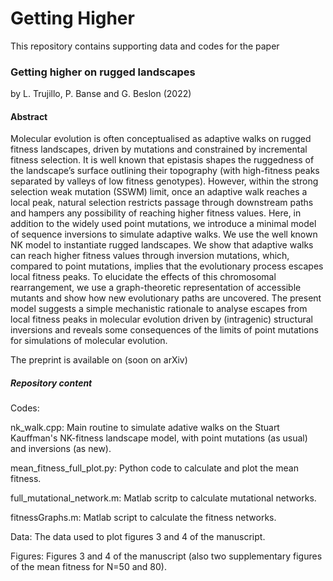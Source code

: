 # Getting Higher

This repository contains supporting data and codes for the paper

### Getting higher on rugged landscapes
by L. Trujillo, P. Banse and G. Beslon (2022)

#### Abstract
Molecular evolution is often conceptualised as adaptive walks on rugged fitness
landscapes, driven by mutations and constrained by incremental fitness selection. It is
well known that epistasis shapes the ruggedness of the landscape’s surface outlining
their topography (with high-fitness peaks separated by valleys of low fitness genotypes).
However, within the strong selection weak mutation (SSWM) limit, once an adaptive
walk reaches a local peak, natural selection restricts passage through downstream paths
and hampers any possibility of reaching higher fitness values. Here, in addition to the
widely used point mutations, we introduce a minimal model of sequence inversions to
simulate adaptive walks. We use the well known NK model to instantiate rugged
landscapes. We show that adaptive walks can reach higher fitness values through
inversion mutations, which, compared to point mutations, implies that the evolutionary
process escapes local fitness peaks. To elucidate the effects of this chromosomal
rearrangement, we use a graph-theoretic representation of accessible mutants and show
how new evolutionary paths are uncovered. The present model suggests a simple
mechanistic rationale to analyse escapes from local fitness peaks in molecular evolution
driven by (intragenic) structural inversions and reveals some consequences of the limits
of point mutations for simulations of molecular evolution.

The preprint is available on (soon on arXiv)

##### Repository content
Codes:

nk_walk.cpp: Main routine to simulate adative walks on the Stuart Kauffman's NK-fitness landscape model, with point mutations (as usual) and inversions (as new).

mean_fitness_full_plot.py: Python code to calculate and plot the mean fitness.

full_mutational_network.m: Matlab scritp to calculate mutational networks.

fitnessGraphs.m: Matlab script to calculate the fitness networks.

Data: The data used to plot figures 3 and 4 of the manuscript. 

Figures: Figures 3 and 4 of the manuscript (also two supplementary figures of the mean fitness for N=50 and 80). 






